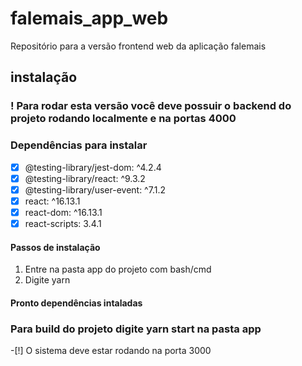 # falemais_app_web
Repositório para a versão frontend web da aplicação falemais
## instalação
### ! Para rodar esta versão você deve possuir o backend do projeto rodando localmente e na portas 4000
### Dependências para instalar 
-[x]    @testing-library/jest-dom: ^4.2.4
-[x]    @testing-library/react: ^9.3.2
-[x]    @testing-library/user-event: ^7.1.2
-[x]    react: ^16.13.1
-[x]    react-dom: ^16.13.1
-[x]    react-scripts: 3.4.1
#### Passos de instalação
1. Entre na pasta app do projeto com bash/cmd
2. Digite yarn
#### Pronto dependências intaladas
### Para build do projeto digite yarn start na pasta app
-[!] O sistema deve estar rodando na porta 3000